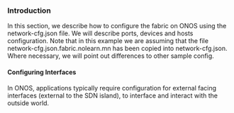 ### Introduction

In this section, we describe how to configure the fabric on ONOS using the network-cfg.json file. We will describe ports, devices and hosts configuration. Note that in this example we are assuming that the file network-cfg.json.fabric.nolearn.mn has been copied into network-cfg.json. Where necessary, we will point out differences to other sample config.

#### Configuring Interfaces

In ONOS, applications typically require configuration for external facing interfaces (external to the SDN island), to interface and interact with the outside world.

